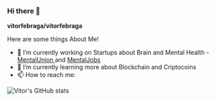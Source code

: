 ### Hi there 👋


**vitorfebraga/vitorfebraga** 

Here are some things About Me!

- 🔭 I’m currently working on Startups about Brain and Mental Health
     -[ MentalUnion ](https://mentalunion.com) and [ MentalJobs ](https://bit.ly/3oFyJ63)
- 🌱 I’m currently learning more about Blockchain and Criptocoins
- 📫 How to reach me: 


![Vitor's GitHub stats](https://github-readme-stats.vercel.app/api?username=vitorfebraga&show_icons=true&theme=radical)





